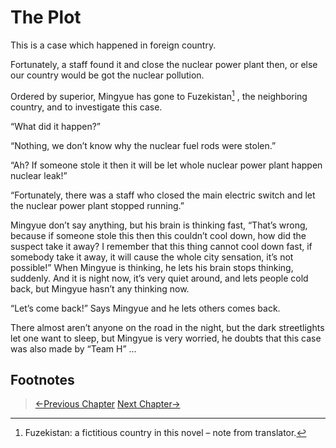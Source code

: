 # The Plot
This is a case which happened in foreign country.

Fortunately, a staff found it and close the nuclear power plant then, or else our country would be got the nuclear pollution.

Ordered by superior, Mingyue has gone to Fuzekistan[^1] , the neighboring country, and to investigate this case.

“What did it happen?”

“Nothing, we don’t know why the nuclear fuel rods were stolen.”

“Ah? If someone stole it then it will be let whole nuclear power plant happen nuclear leak!”

“Fortunately, there was a staff who closed the main electric switch and let the nuclear power plant stopped running.”

Mingyue don’t say anything, but his brain is thinking fast, “That’s wrong, because if someone stole this then this couldn’t cool down, how did the suspect take it away? I remember that this thing cannot cool down fast, if somebody take it away, it will cause the whole city sensation, it’s not possible!” When Mingyue is thinking, he lets his brain stops thinking, suddenly. And it is night now, it’s very quiet around, and lets people cold back, but Mingyue hasn’t any thinking now.

“Let’s come back!” Says Mingyue and he lets others comes back.

There almost aren’t anyone on the road in the night, but the dark streetlights let one want to sleep, but Mingyue is very worried, he doubts that this case was also made by “Team H” …

## Footnotes

[^1]: Fuzekistan: a fictitious country in this novel – note from translator.

> [←Previous Chapter](/detective/part1/chapter5.md)  [Next Chapter→](/detective/part2/chapter2.md)

